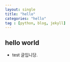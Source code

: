 ```yaml
---
layout: single
title: "hello"
categories: "hello"
tag : [python, blog, jekyll]
---
```


## hello world

- test 글입니당.